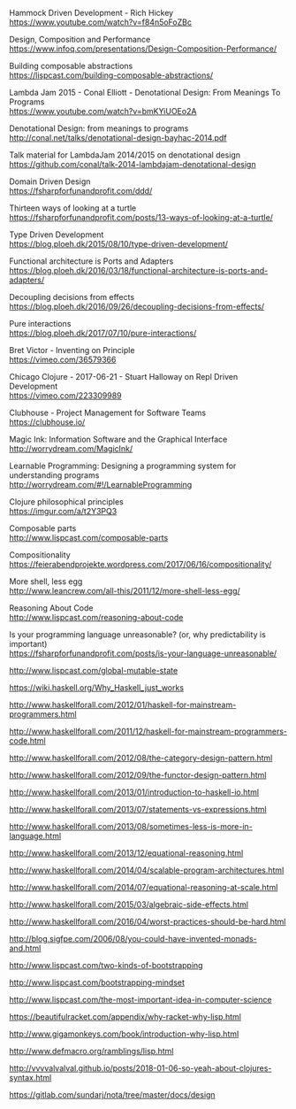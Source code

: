 Hammock Driven Development - Rich Hickey <br>
https://www.youtube.com/watch?v=f84n5oFoZBc

Design, Composition and Performance <br>
https://www.infoq.com/presentations/Design-Composition-Performance/

Building composable abstractions <br>
https://lispcast.com/building-composable-abstractions/

Lambda Jam 2015 - Conal Elliott - Denotational Design: From Meanings To Programs <br>
https://www.youtube.com/watch?v=bmKYiUOEo2A

Denotational Design: from meanings to programs <br>
http://conal.net/talks/denotational-design-bayhac-2014.pdf

Talk material for LambdaJam 2014/2015 on denotational design  <br>
https://github.com/conal/talk-2014-lambdajam-denotational-design

Domain Driven Design <br>
https://fsharpforfunandprofit.com/ddd/

Thirteen ways of looking at a turtle <br>
https://fsharpforfunandprofit.com/posts/13-ways-of-looking-at-a-turtle/

Type Driven Development <br>
https://blog.ploeh.dk/2015/08/10/type-driven-development/

Functional architecture is Ports and Adapters <br>
https://blog.ploeh.dk/2016/03/18/functional-architecture-is-ports-and-adapters/

Decoupling decisions from effects <br>
https://blog.ploeh.dk/2016/09/26/decoupling-decisions-from-effects/

Pure interactions <br>
https://blog.ploeh.dk/2017/07/10/pure-interactions/

Bret Victor - Inventing on Principle <br>
https://vimeo.com/36579366

Chicago Clojure - 2017-06-21 - Stuart Halloway on Repl Driven Development <br>
https://vimeo.com/223309989

Clubhouse - Project Management for Software Teams <br>
https://clubhouse.io/

Magic Ink: Information Software and the Graphical Interface <br>
http://worrydream.com/MagicInk/

Learnable Programming: Designing a programming system for understanding programs <br>
http://worrydream.com/#!/LearnableProgramming

Clojure philosophical principles <br>
https://imgur.com/a/t2Y3PQ3

Composable parts <br>
http://www.lispcast.com/composable-parts

Compositionality <br>
https://feierabendprojekte.wordpress.com/2017/06/16/compositionality/

More shell, less egg <br>
http://www.leancrew.com/all-this/2011/12/more-shell-less-egg/

Reasoning About Code <br>
http://www.lispcast.com/reasoning-about-code

Is your programming language unreasonable? (or, why predictability is important) <br>
https://fsharpforfunandprofit.com/posts/is-your-language-unreasonable/

http://www.lispcast.com/global-mutable-state

https://wiki.haskell.org/Why_Haskell_just_works

http://www.haskellforall.com/2012/01/haskell-for-mainstream-programmers.html

http://www.haskellforall.com/2011/12/haskell-for-mainstream-programmers-code.html

http://www.haskellforall.com/2012/08/the-category-design-pattern.html

http://www.haskellforall.com/2012/09/the-functor-design-pattern.html

http://www.haskellforall.com/2013/01/introduction-to-haskell-io.html

http://www.haskellforall.com/2013/07/statements-vs-expressions.html

http://www.haskellforall.com/2013/08/sometimes-less-is-more-in-language.html

http://www.haskellforall.com/2013/12/equational-reasoning.html

http://www.haskellforall.com/2014/04/scalable-program-architectures.html

http://www.haskellforall.com/2014/07/equational-reasoning-at-scale.html

http://www.haskellforall.com/2015/03/algebraic-side-effects.html

http://www.haskellforall.com/2016/04/worst-practices-should-be-hard.html

http://blog.sigfpe.com/2006/08/you-could-have-invented-monads-and.html

http://www.lispcast.com/two-kinds-of-bootstrapping

http://www.lispcast.com/bootstrapping-mindset

http://www.lispcast.com/the-most-important-idea-in-computer-science

https://beautifulracket.com/appendix/why-racket-why-lisp.html

http://www.gigamonkeys.com/book/introduction-why-lisp.html

http://www.defmacro.org/ramblings/lisp.html

http://vvvvalvalval.github.io/posts/2018-01-06-so-yeah-about-clojures-syntax.html

https://gitlab.com/sundarj/nota/tree/master/docs/design
